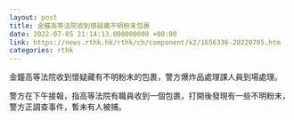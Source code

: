 ```yaml
---
layout: post
title: 金鐘高等法院收到懷疑藏不明粉末包裹
date: 2022-07-05 21:14:13.000000000 +08:00
link: https://news.rthk.hk/rthk/ch/component/k2/1656336-20220705.htm
categories: rthk
---
```


金鐘高等法院收到懷疑藏有不明粉末的包裹，警方爆炸品處理課人員到場處理。

警方在下午接報，指高等法院有職員收到一個包裹，打開後發現有一些不明粉末，警方正調查事件，暫未有人被捕。
